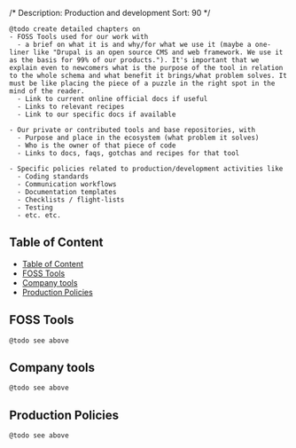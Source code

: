 /*
Description: Production and development
Sort: 90
*/

    @todo create detailed chapters on
    - FOSS Tools used for our work with
      - a brief on what it is and why/for what we use it (maybe a one-liner like "Drupal is an open source CMS and web framework. We use it as the basis for 99% of our products."). It's important that we explain even to newcomers what is the purpose of the tool in relation to the whole schema and what benefit it brings/what problem solves. It must be like placing the piece of a puzzle in the right spot in the mind of the reader.
      - Link to current online official docs if useful
      - Links to relevant recipes
      - Link to our specific docs if available

    - Our private or contributed tools and base repositories, with
      - Purpose and place in the ecosystem (what problem it solves)
      - Who is the owner of that piece of code
      - Links to docs, faqs, gotchas and recipes for that tool

    - Specific policies related to production/development activities like
      - Coding standards
      - Communication workflows
      - Documentation templates
      - Checklists / flight-lists
      - Testing
      - etc. etc.

## Table of Content

- [Table of Content](#table-of-content)
- [FOSS Tools](#foss-tools)
- [Company tools](#company-tools)
- [Production Policies](#production-policies)

## FOSS Tools

    @todo see above

## Company tools

    @todo see above

## Production Policies

    @todo see above

